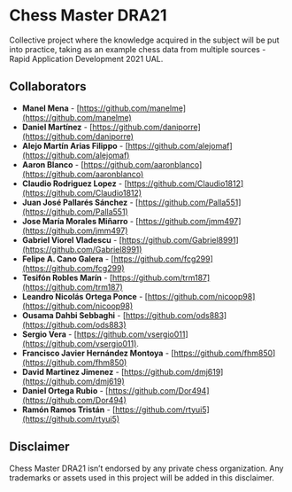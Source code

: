# Chess Master DRA21
Collective project where the knowledge acquired in the subject will be put into practice, taking as an example chess data from multiple sources - Rapid Application Development 2021 UAL.

## Collaborators

* **Manel Mena** -  [https://github.com/manelme](https://github.com/manelme)
* **Daniel Martínez** -  [https://github.com/daniporre](https://github.com/daniporre)
* **Alejo Martín Arias Filippo** -  [https://github.com/alejomaf](https://github.com/alejomaf)
* **Aaron Blanco** - [https://github.com/aaronblanco](https://github.com/aaronblanco)
* **Claudio Rodriguez Lopez** - [https://github.com/Claudio1812](https://github.com/Claudio1812)
* **Juan José Pallarés Sánchez** - [https://github.com/Palla551](https://github.com/Palla551)
* **Jose María Morales Miñarro** - [https://github.com/jmm497](https://github.com/jmm497)
* **Gabriel Viorel Vladescu** - [https://github.com/Gabriel8991](https://github.com/Gabriel8991)
* **Felipe A. Cano Galera** -  [https://github.com/fcg299](https://github.com/fcg299)
* **Tesifón Robles Marín** -  [https://github.com/trm187](https://github.com/trm187)
* **Leandro Nicolás Ortega Ponce** -  [https://github.com/nicoop98](https://github.com/nicoop98)
* **Ousama Dahbi Sebbaghi** - [https://github.com/ods883](https://github.com/ods883)
* **Sergio Vera** -  [https://github.com/vsergio011](https://github.com/vsergio011).
* **Francisco Javier Hernández Montoya** - [https://github.com/fhm850](https://github.com/fhm850)
* **David Martinez Jimenez** - [https://github.com/dmj619](https://github.com/dmj619)
* **Daniel Ortega Rubio** - [https://github.com/Dor494](https://github.com/Dor494)
* **Ramón Ramos Tristán** - [https://github.com/rtyui5](https://github.com/rtyui5)

## Disclaimer
Chess Master DRA21 isn’t endorsed by any private chess organization. Any trademarks or assets used in this project will be added in this disclaimer.
